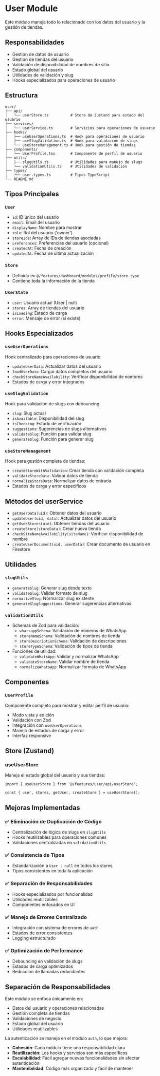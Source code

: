 # User Module

Este módulo maneja todo lo relacionado con los datos del usuario y la gestión de tiendas.

## Responsabilidades

- Gestión de datos de usuario
- Gestión de tiendas del usuario
- Validación de disponibilidad de nombres de sitio
- Estado global del usuario
- Utilidades de validación y slug
- Hooks especializados para operaciones de usuario

## Estructura

```
user/
├── api/
│   └── userStore.ts          # Store de Zustand para estado del usuario
├── services/
│   └── userService.ts        # Servicios para operaciones de usuario
├── hooks/
│   ├── useUserOperations.ts  # Hook para operaciones de usuario
│   ├── useSlugValidation.ts  # Hook para validación de slugs
│   └── useStoreManagement.ts # Hook para gestión de tiendas
├── components/
│   └── UserProfile.tsx       # Componente de perfil de usuario
├── utils/
│   ├── slugUtils.ts          # Utilidades para manejo de slugs
│   └── validationUtils.ts    # Utilidades de validación
├── types/
│   └── user.types.ts         # Tipos TypeScript
└── README.md
```

## Tipos Principales

### `User`
- `id`: ID único del usuario
- `email`: Email del usuario
- `displayName`: Nombre para mostrar
- `role`: Rol del usuario ('owner')
- `storeIds`: Array de IDs de tiendas asociadas
- `preferences`: Preferencias del usuario (opcional)
- `createdAt`: Fecha de creación
- `updatedAt`: Fecha de última actualización

### `Store`
- Definido en `@/features/dashboard/modules/profile/store.type`
- Contiene toda la información de la tienda

### `UserState`
- `user`: Usuario actual (User | null)
- `stores`: Array de tiendas del usuario
- `isLoading`: Estado de carga
- `error`: Mensaje de error (si existe)

## Hooks Especializados

### `useUserOperations`
Hook centralizado para operaciones de usuario:
- `updateUserData`: Actualizar datos del usuario
- `loadUserData`: Cargar datos completos del usuario
- `checkStoreNameAvailability`: Verificar disponibilidad de nombres
- Estados de carga y error integrados

### `useSlugValidation`
Hook para validación de slugs con debouncing:
- `slug`: Slug actual
- `isAvailable`: Disponibilidad del slug
- `isChecking`: Estado de verificación
- `suggestions`: Sugerencias de slugs alternativos
- `validateSlug`: Función para validar slug
- `generateSlug`: Función para generar slug

### `useStoreManagement`
Hook para gestión completa de tiendas:
- `createStoreWithValidation`: Crear tienda con validación completa
- `validateStoreData`: Validar datos de tienda
- `normalizeStoreData`: Normalizar datos de entrada
- Estados de carga y error específicos

## Métodos del userService

- `getUserData(uid)`: Obtener datos del usuario
- `updateUser(uid, data)`: Actualizar datos del usuario
- `getUserStores(uid)`: Obtener tiendas del usuario
- `createStore(storeData)`: Crear nueva tienda
- `checkSiteNameAvailability(siteName)`: Verificar disponibilidad de nombre
- `createUserDocument(uid, userData)`: Crear documento de usuario en Firestore

## Utilidades

### `slugUtils`
- `generateSlug`: Generar slug desde texto
- `validateSlug`: Validar formato de slug
- `normalizeSlug`: Normalizar slug existente
- `generateSlugSuggestions`: Generar sugerencias alternativas

### `validationUtils`
- Schemas de Zod para validación:
  - `whatsappSchema`: Validación de números de WhatsApp
  - `storeNameSchema`: Validación de nombres de tienda
  - `storeDescriptionSchema`: Validación de descripciones
  - `storeTypeSchema`: Validación de tipos de tienda
- Funciones de utilidad:
  - `validateWhatsApp`: Validar y normalizar WhatsApp
  - `validateStoreName`: Validar nombre de tienda
  - `normalizeWhatsApp`: Normalizar formato de WhatsApp

## Componentes

### `UserProfile`
Componente completo para mostrar y editar perfil de usuario:
- Modo vista y edición
- Validación con Zod
- Integración con `useUserOperations`
- Manejo de estados de carga y error
- Interfaz responsive

## Store (Zustand)

### useUserStore
Maneja el estado global del usuario y sus tiendas:

```tsx
import { useUserStore } from '@/features/user/api/userStore';

const { user, stores, getUser, createStore } = useUserStore();
```

## Mejoras Implementadas

### ✅ Eliminación de Duplicación de Código
- Centralización de lógica de slugs en `slugUtils`
- Hooks reutilizables para operaciones comunes
- Validaciones centralizadas en `validationUtils`

### ✅ Consistencia de Tipos
- Estandarización a `User | null` en todos los stores
- Tipos consistentes en toda la aplicación

### ✅ Separación de Responsabilidades
- Hooks especializados por funcionalidad
- Utilidades reutilizables
- Componentes enfocados en UI

### ✅ Manejo de Errores Centralizado
- Integración con sistema de errores de `auth`
- Estados de error consistentes
- Logging estructurado

### ✅ Optimización de Performance
- Debouncing en validación de slugs
- Estados de carga optimizados
- Reducción de llamadas redundantes

## Separación de Responsabilidades

Este módulo se enfoca únicamente en:
- Datos del usuario y operaciones relacionadas
- Gestión completa de tiendas
- Validaciones de negocio
- Estado global del usuario
- Utilidades reutilizables

La autenticación se maneja en el módulo `auth`, lo que mejora:
- **Cohesión**: Cada módulo tiene una responsabilidad clara
- **Reutilización**: Los hooks y servicios son más específicos
- **Escalabilidad**: Fácil agregar nuevas funcionalidades sin afectar autenticación
- **Mantenibilidad**: Código más organizado y fácil de mantener